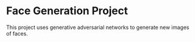 # Face Generation Project

This project uses generative adversarial networks to generate new images of faces.
